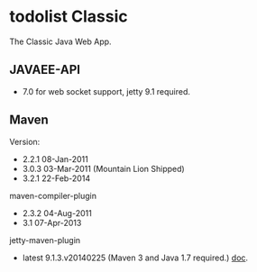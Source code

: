 todolist Classic
================

The Classic Java Web App. 

JAVAEE-API
----------

 - 7.0 for web socket support, jetty 9.1 required.

Maven
-----

Version: 

 - 2.2.1 08-Jan-2011
 - 3.0.3 03-Mar-2011 (Mountain Lion Shipped) 
 - 3.2.1 22-Feb-2014

maven-compiler-plugin 

  - 2.3.2 04-Aug-2011
  - 3.1   07-Apr-2013

jetty-maven-plugin

  - latest 9.1.3.v20140225 (Maven 3 and Java 1.7 required.) [doc][jettydoc].       


[jettydoc]:http://www.eclipse.org/jetty/documentation/current/jetty-maven-plugin.html
